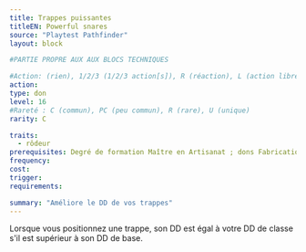 ```yaml
---
title: Trappes puissantes
titleEN: Powerful snares
source: "Playtest Pathfinder"
layout: block

#PARTIE PROPRE AUX AUX BLOCS TECHNIQUES

#Action: (rien), 1/2/3 (1/2/3 action[s]), R (réaction), L (action libre)
action: 
type: don
level: 16
#Rareté : C (commun), PC (peu commun), R (rare), U (unique)
rarity: C

traits:
  - rôdeur
prerequisites: Degré de formation Maître en Artisanat ; dons Fabrication de pièges et Expertise des pièges
frequency: 
cost:
trigger: 
requirements:

summary: "Améliore le DD de vos trappes"
---
```


Lorsque vous positionnez une trappe, son DD est égal à votre DD de classe s'il est supérieur à son DD de base.
